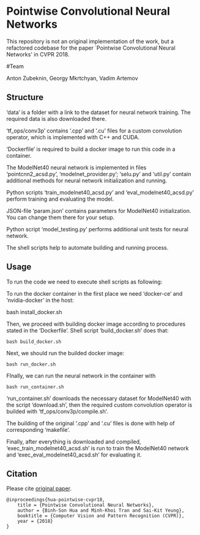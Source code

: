 # Pointwise Convolutional Neural Networks

This repository is not an original implementation of the work, but a refactored codebase for the paper `Pointwise Convolutional Neural Networks' in CVPR 2018. 

#Team

Anton Zubeknin, Georgy Mkrtchyan, Vadim Artemov

## Structure

‘data’ is a folder with a link to the dataset for neural network training. The required data is also downloaded there.

‘tf_ops/conv3p’ contains ‘.cpp’ and ‘.cu’ files for a custom convolution operator, which is implemented with C++ and CUDA.

‘Dockerfile’ is required to build a docker image to run this code in a container.

The ModelNet40 neural network is implemented in files ‘pointcnn2_acsd.py’, ‘modelnet_provider.py’; ‘selu.py’ and ‘util.py’ contain additional methods for neural network initialization and running.

Python scripts ‘train_modelnet40_acsd.py’ and ‘eval_modelnet40_acsd.py’ perform training and evaluating the model.

JSON-file ‘param.json’ contains parameters for ModelNet40 initialization. You can change them there for your setup.

Python script ‘model_testing.py’ performs additional unit tests for neural network.

The shell scripts help to automate building and running process.


## Usage

To run the code we need to execute shell scripts as following:

To run the docker container in the first place we need ‘docker-ce’ and ‘nvidia-docker’ in the host:
	
bash install_docker.sh

Then, we proceed with building docker image according to procedures stated in the ‘Dockerfile’. Shell script ‘build_docker.sh’ does that:

	bash build_docker.sh

Next, we should run the builded docker image:

	bash run_docker.sh

FInally, we can run the neural network in the container with

	bash run_container.sh

‘run_container.sh’ downloads the necessary dataset for ModelNet40 with the script ‘download.sh’, then the required custom convolution operator is builded with ‘tf_ops/conv3p/compile.sh’. 

The building of the original ‘.cpp’ and ‘.cu’ files is done with help of corresponding ‘makefile’. 

Finally, after everything is downloaded and compiled, ‘exec_train_modelnet40_acsd.sh’ is run to train the ModelNet40 network and ‘exec_eval_modelnet40_acsd.sh’ for evaluating it.

## Citation 

Please cite [original paper](https://arxiv.org/abs/1712.05245).
  
    @inproceedings{hua-pointwise-cvpr18,
        title = {Pointwise Convolutional Neural Networks},
        author = {Binh-Son Hua and Minh-Khoi Tran and Sai-Kit Yeung},
        booktitle = {Computer Vision and Pattern Recognition (CVPR)},
        year = {2018}
    }




